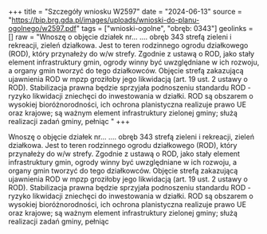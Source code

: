 +++
title = "Szczegóły wniosku W2597"
date = "2024-06-13"
source = "https://bip.brg.gda.pl/images/uploads/wnioski-do-planu-ogolnego/w2597.pdf"
tags = ["wnioski-ogolne", "obręb: 0343"]
geolinks = []
raw = "Wnoszę o objęcie działek nr... .... obręb 343 strefą zieleni i rekreacji, zieleń działkowa. Jest to teren rodzinnego ogrodu działkowego (ROD), który przynałeży do w/w strefy. Zgodnie z ustawą o ROD, jako  stały element infrastruktury gmin, ogrody winny być uwzględniane w ich rozwoju, a organy gmin tworzyć do tego działkowców. Objęcie strefą zakazującą ujawnienia ROD w mpzp groziłoby jego likwidacją (art. 19 ust. 2 ustawy o ROD). Stabilizacja prawna będzie sprzyjała podnoszeniu standardu ROD - ryzyko likwidacji zniechęci do inwestowania w działki. ROD są obszarem o wysokiej bioróżnorodności, ich ochrona planistyczna realizuje  prawo UE oraz krajowe; są ważnym element infrastruktury zielonej gminy; służą realizacji zadań gminy, pełniąc "
+++

Wnoszę o objęcie działek nr... .... obręb 343 strefą zieleni i rekreacji, zieleń działkowa. Jest
to teren rodzinnego ogrodu działkowego (ROD), który przynałeży do w/w strefy. Zgodnie z ustawą o ROD, jako
 stały element infrastruktury gmin, ogrody winny być uwzględniane w ich rozwoju, a organy gmin tworzyć do tego
działkowców. Objęcie strefą zakazującą ujawnienia ROD w mpzp groziłoby jego likwidacją (art. 19 ust. 2 ustawy
o ROD). Stabilizacja prawna będzie sprzyjała podnoszeniu standardu ROD - ryzyko likwidacji zniechęci do
inwestowania w działki. ROD są obszarem o wysokiej bioróżnorodności, ich ochrona planistyczna realizuje
 prawo UE oraz krajowe; są ważnym element infrastruktury zielonej gminy; służą realizacji zadań gminy, pełniąc



